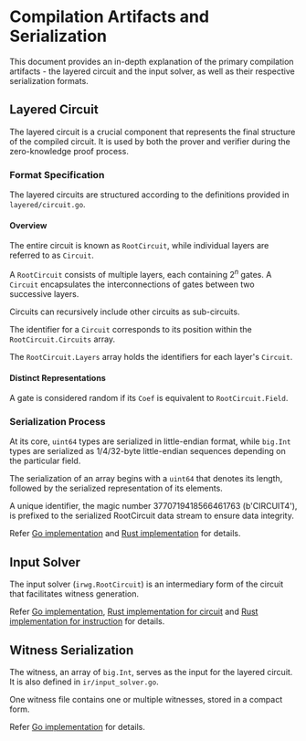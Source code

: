 # Compilation Artifacts and Serialization

This document provides an in-depth explanation of the primary compilation artifacts - the layered circuit and the input solver, as well as their respective serialization formats.

## Layered Circuit

The layered circuit is a crucial component that represents the final structure of the compiled circuit. It is used by both the prover and verifier during the zero-knowledge proof process.

### Format Specification

The layered circuits are structured according to the definitions provided in `layered/circuit.go`.


#### Overview

The entire circuit is known as `RootCircuit`, while individual layers are referred to as `Circuit`.

A `RootCircuit` consists of multiple layers, each containing $2^n$ gates. A `Circuit` encapsulates the interconnections of gates between two successive layers.

Circuits can recursively include other circuits as sub-circuits.

The identifier for a `Circuit` corresponds to its position within the `RootCircuit.Circuits` array.

The `RootCircuit.Layers` array holds the identifiers for each layer's `Circuit`.

#### Distinct Representations

A gate is considered random if its `Coef` is equivalent to `RootCircuit.Field`.

### Serialization Process

At its core, `uint64` types are serialized in little-endian format, while `big.Int` types are serialized as 1/4/32-byte little-endian sequences depending on the particular field.

The serialization of an array begins with a `uint64` that denotes its length, followed by the serialized representation of its elements.

A unique identifier, the magic number 3770719418566461763 (b'CIRCUIT4'), is prefixed to the serialized RootCircuit data stream to ensure data integrity.

Refer [Go implementation](../ecgo/layered/serialize.go) and [Rust implementation](../expander_compiler/src/circuit/layered/serde.rs) for details.

## Input Solver

The input solver (`irwg.RootCircuit`) is an intermediary form of the circuit that facilitates witness generation.

Refer [Go implementation](../ecgo/irwg/serialize.go), [Rust implementation for circuit](../expander_compiler/src/circuit/ir/common/serde.rs) and [Rust implementation for instruction](../expander_compiler/src/circuit/ir/hint_normalized/serde.rs) for details.

## Witness Serialization

The witness, an array of `big.Int`, serves as the input for the layered circuit. It is also defined in `ir/input_solver.go`.

One witness file contains one or multiple witnesses, stored in a compact form.

Refer [Go implementation](../ecgo/irwg/witness_gen.go) for details.
